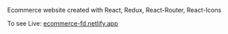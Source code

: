 Ecommerce website created with React, Redux, React-Router, React-Icons

To see Live: [ecommerce-fd.netlify.app](https://ecommerce-fd.netlify.app)